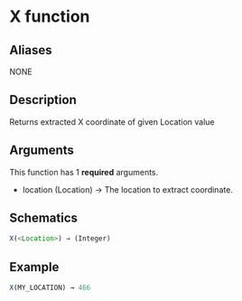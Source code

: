 # X function

## Aliases

NONE

## Description

Returns extracted X coordinate of given Location value

## Arguments

This function has 1 **required** arguments.

- location (Location) → The location to extract coordinate.

## Schematics

```js
X(<Location>) → (Integer)
```

## Example

```js
X(MY_LOCATION) → 466
```
